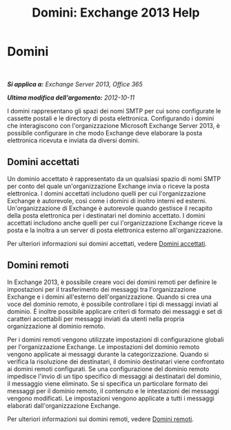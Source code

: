 ﻿---
title: 'Domini: Exchange 2013 Help'
TOCTitle: Domini
ms:assetid: 11748c2d-2e32-43a4-b77d-e0c17db6200b
ms:mtpsurl: https://technet.microsoft.com/it-it/library/JJ673041(v=EXCHG.150)
ms:contentKeyID: 50480020
ms.date: 05/22/2018
mtps_version: v=EXCHG.150
ms.translationtype: MT
---

# Domini

 

_**Si applica a:** Exchange Server 2013, Office 365_

_**Ultima modifica dell'argomento:** 2012-10-11_

I domini rappresentano gli spazi dei nomi SMTP per cui sono configurate le cassette postali e le directory di posta elettronica. Configurando i domini che interagiscono con l'organizzazione Microsoft Exchange Server 2013, è possibile configurare in che modo Exchange deve elaborare la posta elettronica ricevuta e inviata da diversi domini.

## Domini accettati

Un dominio accettato è rappresentato da un qualsiasi spazio di nomi SMTP per conto del quale un'organizzazione Exchange invia o riceve la posta elettronica. I domini accettati includono quelli per cui l'organizzazione Exchange è autorevole, così come i domini di inoltro interni ed esterni. Un'organizzazione di Exchange è autorevole quando gestisce il recapito della posta elettronica per i destinatari nel dominio accettato. I domini accettati includono anche quelli per cui l'organizzazione Exchange riceve la posta e la inoltra a un server di posta elettronica esterno all'organizzazione.

Per ulteriori informazioni sui domini accettati, vedere [Domini accettati](accepted-domains-exchange-2013-help.md).

## Domini remoti

In Exchange 2013, è possibile creare voci dei domini remoti per definire le impostazioni per il trasferimento dei messaggi tra l'organizzazione Exchange e i domini all'esterno dell'organizzazione. Quando si crea una voce del dominio remoto, è possibile controllare i tipi di messaggi inviati al dominio. È inoltre possibile applicare criteri di formato dei messaggi e set di caratteri accettabili per messaggi inviati da utenti nella propria organizzazione al dominio remoto.

Per i domini remoti vengono utilizzate impostazioni di configurazione globali per l'organizzazione Exchange. Le impostazioni del dominio remoto vengono applicate ai messaggi durante la categorizzazione. Quando si verifica la risoluzione dei destinatari, il dominio destinatari viene confrontato ai domini remoti configurati. Se una configurazione del dominio remoto impedisce l'invio di un tipo specifico di messaggi ai destinatari del dominio, il messaggio viene eliminato. Se si specifica un particolare formato dei messaggi per il dominio remoto, il contenuto e le intestazioni dei messaggi vengono modificati. Le impostazioni vengono applicate a tutti i messaggi elaborati dall'organizzazione Exchange.

Per ulteriori informazioni sui domini remoti, vedere [Domini remoti](remote-domains-exchange-2013-help.md).


